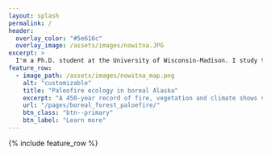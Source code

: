 ```yaml
---
layout: splash
permalink: /
header:
  overlay_color: "#5e616c"
  overlay_image: /assets/images/nowitna.JPG
excerpt: >
  I'm a Ph.D. student at the University of Wisconsin-Madison. I study the causes and consequences of fire in temperate forests. 
feature_row:
  - image_path: /assets/images/nowitna_map.png
    alt: "customizable"
    title: "Paleofire ecology in boreal Alaska"
    excerpt: "A 450-year record of fire, vegetation and climate shows variable drivers of fire activity, and rapid 20th-century increases in burning."
    url: "/pages/boreal_forest_paloefire/"
    btn_class: "btn--primary"
    btn_label: "Learn more"    
---
```


{% include feature_row %}